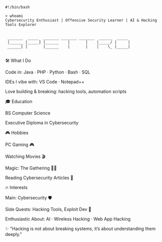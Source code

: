 ```
#!/bin/bash

> whoami
Cybersecurity Enthusiast | Offensive Security Learner | AI & Hacking Tools Explorer


 _______  _____  _______ _______ _______  ______  _____ 
 |______ |_____] |______    |       |    |_____/ |     |
 ______| |       |______    |       |    |    \_ |_____|
                                                        
```

🛠️ What I Do

Code in: Java · PHP · Python · Bash · SQL

IDEs I vibe with: VS Code · Notepad++

Love building & breaking: hacking tools, automation scripts

🎓 Education

BS Computer Science

Executive Diploma in Cybersecurity


🎮 Hobbies

PC Gaming 🎮

Watching Movies 🎬

Magic: The Gathering 🧙‍♂️

Reading Cybersecurity Articles 🔐


🔥 Interests

Main: Cybersecurity 🛡️

Side Quests: Hacking Tools, Exploit Dev 🧨

Enthusiastic About: AI · Wireless Hacking · Web App Hacking




✨ "Hacking is not about breaking systems, it’s about understanding them deeply."


